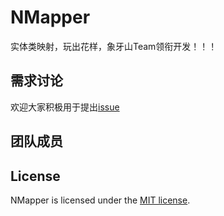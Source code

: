 # NMapper
实体类映射，玩出花样，象牙山Team领衔开发！！！   
  



## 需求讨论

欢迎大家积极用于提出[issue](https://github.com/night-moon-studio/NMapper/issues/new)

## 团队成员

## License
NMapper is licensed under the [MIT license](LICENSE.TXT).



